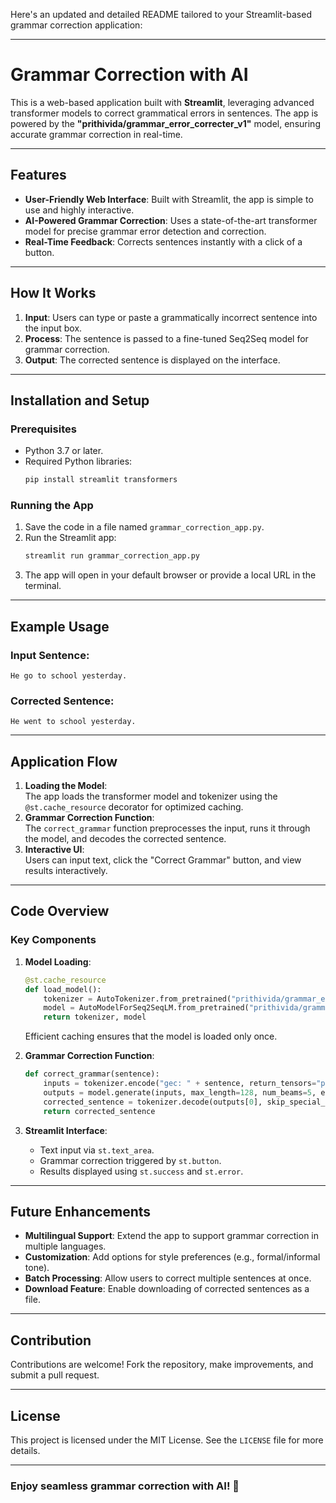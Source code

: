 Here's an updated and detailed README tailored to your Streamlit-based grammar correction application:

---

# Grammar Correction with AI

This is a web-based application built with **Streamlit**, leveraging advanced transformer models to correct grammatical errors in sentences. The app is powered by the **"prithivida/grammar_error_correcter_v1"** model, ensuring accurate grammar correction in real-time.

---

## Features

- **User-Friendly Web Interface**: Built with Streamlit, the app is simple to use and highly interactive.
- **AI-Powered Grammar Correction**: Uses a state-of-the-art transformer model for precise grammar error detection and correction.
- **Real-Time Feedback**: Corrects sentences instantly with a click of a button.

---

## How It Works

1. **Input**: Users can type or paste a grammatically incorrect sentence into the input box.
2. **Process**: The sentence is passed to a fine-tuned Seq2Seq model for grammar correction.
3. **Output**: The corrected sentence is displayed on the interface.

---

## Installation and Setup

### Prerequisites

- Python 3.7 or later.
- Required Python libraries:
  ```bash
  pip install streamlit transformers
  ```

### Running the App

1. Save the code in a file named `grammar_correction_app.py`.
2. Run the Streamlit app:
   ```bash
   streamlit run grammar_correction_app.py
   ```
3. The app will open in your default browser or provide a local URL in the terminal.

---

## Example Usage

### Input Sentence:
```text
He go to school yesterday.
```

### Corrected Sentence:
```text
He went to school yesterday.
```

---

## Application Flow

1. **Loading the Model**:  
   The app loads the transformer model and tokenizer using the `@st.cache_resource` decorator for optimized caching.
2. **Grammar Correction Function**:  
   The `correct_grammar` function preprocesses the input, runs it through the model, and decodes the corrected sentence.
3. **Interactive UI**:  
   Users can input text, click the "Correct Grammar" button, and view results interactively.

---

## Code Overview

### Key Components

1. **Model Loading**:
   ```python
   @st.cache_resource
   def load_model():
       tokenizer = AutoTokenizer.from_pretrained("prithivida/grammar_error_correcter_v1")
       model = AutoModelForSeq2SeqLM.from_pretrained("prithivida/grammar_error_correcter_v1")
       return tokenizer, model
   ```
   Efficient caching ensures that the model is loaded only once.

2. **Grammar Correction Function**:
   ```python
   def correct_grammar(sentence):
       inputs = tokenizer.encode("gec: " + sentence, return_tensors="pt", max_length=128, truncation=True)
       outputs = model.generate(inputs, max_length=128, num_beams=5, early_stopping=True)
       corrected_sentence = tokenizer.decode(outputs[0], skip_special_tokens=True)
       return corrected_sentence
   ```

3. **Streamlit Interface**:
   - Text input via `st.text_area`.
   - Grammar correction triggered by `st.button`.
   - Results displayed using `st.success` and `st.error`.

---

## Future Enhancements

- **Multilingual Support**: Extend the app to support grammar correction in multiple languages.
- **Customization**: Add options for style preferences (e.g., formal/informal tone).
- **Batch Processing**: Allow users to correct multiple sentences at once.
- **Download Feature**: Enable downloading of corrected sentences as a file.

---

## Contribution

Contributions are welcome! Fork the repository, make improvements, and submit a pull request.

---

## License

This project is licensed under the MIT License. See the `LICENSE` file for more details.

---

### Enjoy seamless grammar correction with AI! 🎉
